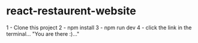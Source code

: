 # react-restaurent-website

1 - Clone this project 
2 - npm install
3 - npm run dev
4 - click the link in the terminal...   "You are there :)..."
